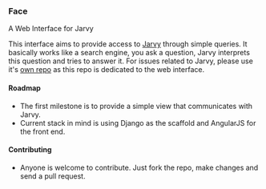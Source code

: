 ### Face
A Web Interface for Jarvy

This interface aims to provide access to [Jarvy](https://pypi.python.org/pypi/jarvy) through simple queries. It basically works like a 
search engine, you ask a question, Jarvy interprets this question and tries to answer it. For issues related to Jarvy, please use it's 
[own repo](https://github.com/jarvy/jarvy) as this repo is dedicated to the web interface.

#### Roadmap

- The first milestone is to provide a simple view that communicates with Jarvy.
- Current stack in mind is using Django as the scaffold and AngularJS for the front end.

#### Contributing

- Anyone is welcome to contribute. Just fork the repo, make changes and send a pull request.
